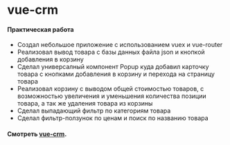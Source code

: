 # vue-crm

#### Практическая работа
- Создал небольшое приложение с использованием vuex и vue-router
- Реализовал вывод товара с базы данных файла json и кнопкой добавления в корзину
- Сделал универсалный компонент Popup куда добавил карточку товара с кнопками добавления в корзину и перехода на страницу товара
- Реализовал корзину с выводом общей стоимостью товаров, с возможностью увеличения и уменьшения количества позиции товара, а так же удаления товара из корзины
- Сделал выпадающий фильтр по категориям товара
- Сделал фильтр-ползунок по ценам и поиск по названию товара
#### Смотреть [vue-crm](https://vue-crm-6145b.web.app/).
